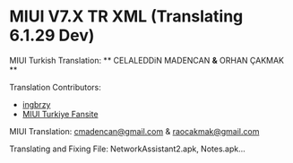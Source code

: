 MIUI V7.X TR XML
(Translating 6.1.29 Dev) 
==============================

MIUI Turkish Translation: ** CELALEDDiN MADENCAN **&** ORHAN ÇAKMAK **

Translation Contributors:
- [ingbrzy](http://xiaomi.eu)
- [ MIUI Turkiye Fansite](http://www.miuiturkiye.net)  

MIUI Translation: cmadencan@gmail.com & raocakmak@gmail.com


Translating and Fixing File: 
NetworkAssistant2.apk, Notes.apk...

